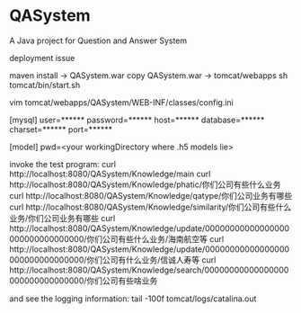 # QASystem
A Java project for Question and Answer System

deployment issue

maven install -> QASystem.war
copy QASystem.war -> tomcat/webapps
sh tomcat/bin/start.sh

vim tomcat/webapps/QASystem/WEB-INF/classes/config.ini

[mysql]
user=******
password=******
host=******
database=******
charset=******
port=******

[model]
pwd=<your workingDirectory where .h5 models lie>

invoke the test program:
curl http://localhost:8080/QASystem/Knowledge/main
curl http://localhost:8080/QASystem/Knowledge/phatic/你们公司有些什么业务
curl http://localhost:8080/QASystem/Knowledge/qatype/你们公司业务有哪些
curl http://localhost:8080/QASystem/Knowledge/similarity/你们公司有些什么业务/你们公司业务有哪些
curl http://localhost:8080/QASystem/Knowledge/update/00000000000000000000000000000000/你们公司有些什么业务/海南航空等
curl http://localhost:8080/QASystem/Knowledge/update/00000000000000000000000000000000/你们公司有什么业务/信诚人寿等
curl http://localhost:8080/QASystem/Knowledge/search/00000000000000000000000000000000/你们公司有些啥业务

and see the logging information:
tail -100f tomcat/logs/catalina.out 